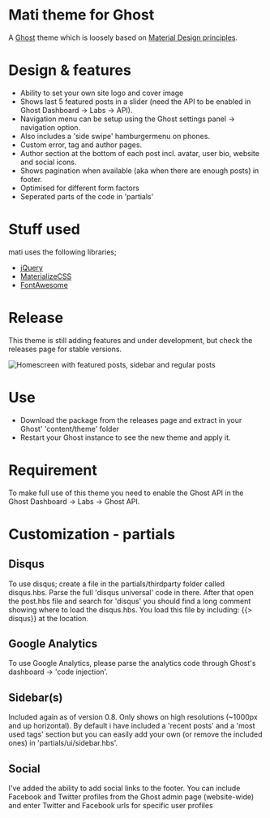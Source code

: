 # Mati theme for Ghost

A [Ghost](http://github.com/tryghost/ghost/) theme which is loosely based on [Material Design principles](http://www.google.com/design/spec/what-is-material/environment.html).

# Design & features
- Ability to set your own site logo and cover image
- Shows last 5 featured posts in a slider (need the API to be enabled in Ghost Dashboard -> Labs -> API).
- Navigation menu can be setup using the Ghost settings panel -> navigation option.
- Also includes a 'side swipe' hamburgermenu on phones.
- Custom error, tag and author pages.
- Author section at the bottom of each post incl. avatar, user bio, website and social icons.
- Shows pagination when available (aka when there are enough posts) in footer.
- Optimised for different form factors
- Seperated parts of the code in 'partials'

# Stuff used
mati uses the following libraries;
- [jQuery](https://github.com/jquery/jquery)
- [MaterializeCSS](https://materializecss.com)
- [FontAwesome](http://www.fontawesome.com/)

# Release
This theme is still adding features and under development, but check the releases page for stable versions.

![Homescreen with featured posts, sidebar and regular posts](https://u8zxna.dm2303.livefilestore.com/y3mX3WZWKlc5_H-_t8ExOYJ3upzB4wzlKPUE93RdXSNaoBYZUr4uH6Diu0L-Zeiz12u8uhtkOibdAUsvRW0quwRckEjZzN5CH_qESsByMK3LkndWuyC9uYgiBnSZi4ThdME3ATEArV-IC0JLKnLiC550w?width=1206&height=1147&cropmode=none)

# Use
- Download the package from the releases page and extract in your Ghost' 'content/theme' folder
- Restart your Ghost instance to see the new theme and apply it.

# Requirement
To make full use of this theme you need to enable the Ghost API in the Ghost Dashboard -> Labs -> Ghost API.

# Customization - partials
## Disqus
To use disqus; create a file in the partials/thirdparty folder called disqus.hbs. Parse the full 'disqus universal' code in there. After that open the post.hbs file and search for 'disqus' you should find a long comment showing where to load the disqus.hbs. You load this file by including: {{> disqus}} at the location. 

## Google Analytics
To use Google Analytics, please parse the analytics code through Ghost's dashboard -> 'code injection'.

## Sidebar(s)
Included again as of version 0.8. Only shows on high resolutions (~1000px and up horizontal). By default i have included a 'recent posts' and a 'most used tags' section but you can easily add your own (or remove the included ones) in 'partials/ui/sidebar.hbs'.

## Social
I've added the ability to add social links to the footer. You can include Facebook and Twitter profiles from the Ghost admin page (website-wide) and enter Twitter and Facebook urls for specific user profiles
